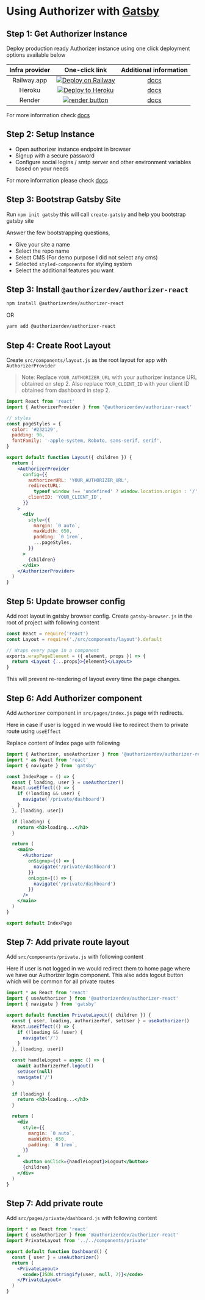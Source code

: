 # Using Authorizer with [Gatsby](https://www.gatsbyjs.com/)

## Step 1: Get Authorizer Instance

Deploy production ready Authorizer instance using one click deployment options available below

| **Infra provider** |                                                                                           **One-click link**                                                                                            |               **Additional information**               |
| :----------------: | :-----------------------------------------------------------------------------------------------------------------------------------------------------------------------------------------------------: | :----------------------------------------------------: |
|    Railway.app     |                      <a target="_blank" href="https://railway.app/new/template/nwXp1C?referralCode=FEF4uT"><img src="https://railway.app/button.svg" alt="Deploy on Railway"/></a>                      | [docs](https://docs.authorizer.dev/deployment/railway) |
|       Heroku       |  <a target="_blank" href="https://heroku.com/deploy?template=https://github.com/authorizerdev/authorizer-heroku"><img src="https://www.herokucdn.com/deploy/button.svg" alt="Deploy to Heroku" /></a>   | [docs](https://docs.authorizer.dev/deployment/heroku)  |
|       Render       | <a target="_blank" href="https://render.com/deploy?repo=https://github.com/authorizerdev/authorizer-render"><img alt="render button" src="https://render.com/images/deploy-to-render-button.svg" /></a> | [docs](https://docs.authorizer.dev/deployment/render)  |

For more information check [docs](https://docs.authorizer.dev/getting-started/)

## Step 2: Setup Instance

- Open authorizer instance endpoint in browser
- Signup with a secure password
- Configure social logins / smtp server and other environment variables based on your needs

For more information please check [docs](https://docs.authorizer.dev/core/env/)

## Step 3: Bootstrap Gatsby Site

Run `npm init gatsby` this will call `create-gatsby` and help you bootstrap gatsby site

Answer the few bootstrapping questions,

- Give your site a name
- Select the repo name
- Select CMS (For demo purpose I did not select any cms)
- Selected `styled-components` for styling system
- Select the additional features you want

## Step 3: Install `@authorizerdev/authorizer-react`

```sh
npm install @authorizerdev/authorizer-react
```

OR

```sh
yarn add @authorizerdev/authorizer-react
```

## Step 4: Create Root Layout

Create `src/components/layout.js` as the root layout for app with `AuthorizerProvider`

> Note: Replace `YOUR_AUTHORIZER_URL` with your authorizer instance URL obtained on step 2. Also replace `YOUR_CLIENT_ID` with your client ID obtained from dashboard in step 2.

```jsx
import React from 'react'
import { AuthorizerProvider } from '@authorizerdev/authorizer-react'

// styles
const pageStyles = {
  color: '#232129',
  padding: 96,
  fontFamily: '-apple-system, Roboto, sans-serif, serif',
}

export default function Layout({ children }) {
  return (
    <AuthorizerProvider
      config={{
        authorizerURL: 'YOUR_AUTHORIZER_URL',
        redirectURL:
          typeof window !== 'undefined' ? window.location.origin : '/',
        clientID: 'YOUR_CLIENT_ID',
      }}
    >
      <div
        style={{
          margin: `0 auto`,
          maxWidth: 650,
          padding: `0 1rem`,
          ...pageStyles,
        }}
      >
        {children}
      </div>
    </AuthorizerProvider>
  )
}
```

## Step 5: Update browser config

Add root layout in gatsby browser config. Create `gatsby-browser.js` in the root of project with following content

```jsx
const React = require('react')
const Layout = require('./src/components/layout').default

// Wraps every page in a component
exports.wrapPageElement = ({ element, props }) => {
  return <Layout {...props}>{element}</Layout>
}
```

This will prevent re-rendering of layout every time the page changes.

## Step 6: Add Authorizer component

Add `Authorizer` component in `src/pages/index.js` page with redirects.

Here in case if user is logged in we would like to redirect them to private route using `useEffect`

Replace content of Index page with following

```jsx
import { Authorizer, useAuthorizer } from '@authorizerdev/authorizer-react'
import * as React from 'react'
import { navigate } from 'gatsby'

const IndexPage = () => {
  const { loading, user } = useAuthorizer()
  React.useEffect(() => {
    if (!loading && user) {
      navigate('/private/dashboard')
    }
  }, [loading, user])

  if (loading) {
    return <h3>loading...</h3>
  }

  return (
    <main>
      <Authorizer
        onSignup={() => {
          navigate('/private/dashboard')
        }}
        onLogin={() => {
          navigate('/private/dashboard')
        }}
      />
    </main>
  )
}

export default IndexPage
```

## Step 7: Add private route layout

Add `src/components/private.js` with following content

Here if user is not logged in we would redirect them to home page where we have our Authorizer login component. This also adds logout button which will be common for all private routes

```jsx
import * as React from 'react'
import { useAuthorizer } from '@authorizerdev/authorizer-react'
import { navigate } from 'gatsby'

export default function PrivateLayout({ children }) {
  const { user, loading, authorizerRef, setUser } = useAuthorizer()
  React.useEffect(() => {
    if (!loading && !user) {
      navigate('/')
    }
  }, [loading, user])

  const handleLogout = async () => {
    await authorizerRef.logout()
    setUser(null)
    navigate('/')
  }

  if (loading) {
    return <h3>loading...</h3>
  }

  return (
    <div
      style={{
        margin: `0 auto`,
        maxWidth: 650,
        padding: `0 1rem`,
      }}
    >
      <button onClick={handleLogout}>Logout</button>
      {children}
    </div>
  )
}
```

## Step 7: Add private route

Add `src/pages/private/dashboard.js` with following content

```jsx
import * as React from 'react'
import { useAuthorizer } from '@authorizerdev/authorizer-react'
import PrivateLayout from '../../components/private'

export default function Dashboard() {
  const { user } = useAuthorizer()
  return (
    <PrivateLayout>
      <code>{JSON.stringify(user, null, 2)}</code>
    </PrivateLayout>
  )
}
```
